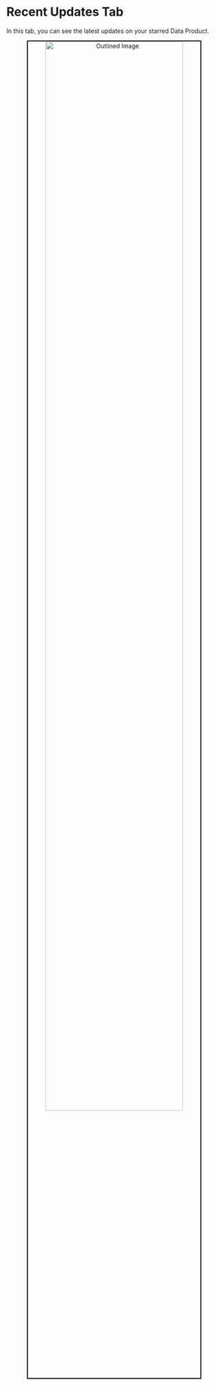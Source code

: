 # Recent Updates Tab

In this tab, you can see the latest updates on your starred Data Product.

<div style="text-align: center;">
  <img src="/interfaces/data_product_hub/Untitled%20(28).png" alt="Outlined Image" style="border:2px solid black; width: 80%; height: auto;">
</div>
